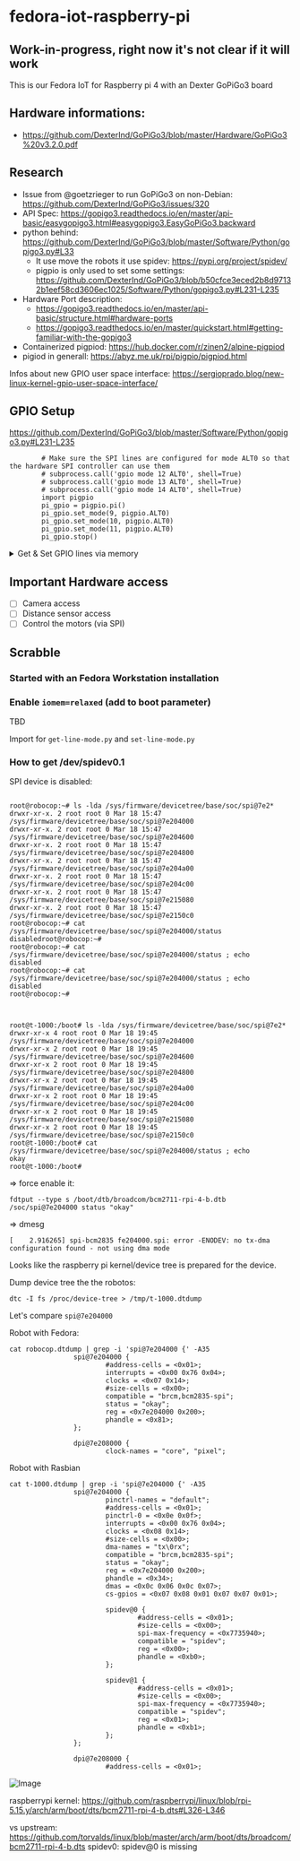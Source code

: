 # fedora-iot-raspberry-pi

## Work-in-progress, right now it's not clear if it will work

This is our Fedora IoT for Raspberry pi 4 with an Dexter GoPiGo3 board

## Hardware informations:

* https://github.com/DexterInd/GoPiGo3/blob/master/Hardware/GoPiGo3%20v3.2.0.pdf

## Research

- Issue from @goetzrieger to run GoPiGo3 on non-Debian: https://github.com/DexterInd/GoPiGo3/issues/320
- API Spec: https://gopigo3.readthedocs.io/en/master/api-basic/easygopigo3.html#easygopigo3.EasyGoPiGo3.backward
- python behind: https://github.com/DexterInd/GoPiGo3/blob/master/Software/Python/gopigo3.py#L33
  - It use move the robots it use spidev: https://pypi.org/project/spidev/
  - pigpio is only used to set some settings: https://github.com/DexterInd/GoPiGo3/blob/b50cfce3eced2b8d97132b1eef58cd3606ec1025/Software/Python/gopigo3.py#L231-L235
- Hardware Port description: 
   - https://gopigo3.readthedocs.io/en/master/api-basic/structure.html#hardware-ports 
   - https://gopigo3.readthedocs.io/en/master/quickstart.html#getting-familiar-with-the-gopigo3  
- Containerized pigpiod: https://hub.docker.com/r/zinen2/alpine-pigpiod
- pigiod in generall: https://abyz.me.uk/rpi/pigpio/pigpiod.html

Infos about new GPIO user space interface: https://sergioprado.blog/new-linux-kernel-gpio-user-space-interface/ 

## GPIO Setup

https://github.com/DexterInd/GoPiGo3/blob/master/Software/Python/gopigo3.py#L231-L235

```pythyon
        # Make sure the SPI lines are configured for mode ALT0 so that the hardware SPI controller can use them
        # subprocess.call('gpio mode 12 ALT0', shell=True)
        # subprocess.call('gpio mode 13 ALT0', shell=True)
        # subprocess.call('gpio mode 14 ALT0', shell=True)
        import pigpio
        pi_gpio = pigpio.pi()
        pi_gpio.set_mode(9, pigpio.ALT0)
        pi_gpio.set_mode(10, pigpio.ALT0)
        pi_gpio.set_mode(11, pigpio.ALT0)
        pi_gpio.stop()
```

<details>
<summary>Get & Set GPIO lines via memory</summary>

#### Robocop (Fedora)

```shell
./set-line-mode.py
GPIO 07 set to Output
GPIO 08 set to Output
GPIO 23 set to Output
GPIO 09 set to ALT0 (PWM0)
GPIO 10 set to ALT0 (PWM0)
GPIO 11 set to ALT0 (PWM0)
./get-line-mode.py
GPIO 00 Mode: Input
GPIO 01 Mode: Input
GPIO 02 Mode: Alt0
GPIO 03 Mode: Alt0
GPIO 04 Mode: Input
GPIO 05 Mode: Input
GPIO 06 Mode: Input
GPIO 07 Mode: Output
GPIO 08 Mode: Output
GPIO 09 Mode: Alt0
GPIO 10 Mode: Alt0
GPIO 11 Mode: Alt0
GPIO 12 Mode: Input
GPIO 13 Mode: Input
GPIO 14 Mode: Alt5
GPIO 15 Mode: Alt5
GPIO 16 Mode: Input
GPIO 17 Mode: Input
GPIO 18 Mode: Input
GPIO 19 Mode: Input
GPIO 20 Mode: Input
GPIO 21 Mode: Input
GPIO 22 Mode: Input
GPIO 23 Mode: Output
GPIO 24 Mode: Input
GPIO 25 Mode: Input
GPIO 26 Mode: Input
GPIO 27 Mode: Input
GPIO 28 Mode: Alt5
GPIO 29 Mode: Alt5
GPIO 30 Mode: Alt3
GPIO 31 Mode: Alt3
GPIO 32 Mode: Alt3
GPIO 33 Mode: Alt3
GPIO 34 Mode: Alt3
GPIO 35 Mode: Alt3
GPIO 36 Mode: Alt3
GPIO 37 Mode: Alt3
GPIO 38 Mode: Alt3
GPIO 39 Mode: Alt3
GPIO 40 Mode: Alt0
GPIO 41 Mode: Alt0
GPIO 42 Mode: Output
GPIO 43 Mode: Input
GPIO 44 Mode: Input
GPIO 45 Mode: Input
GPIO 46 Mode: Input
GPIO 47 Mode: Input
GPIO 48 Mode: Input
GPIO 49 Mode: Input
GPIO 50 Mode: Input
GPIO 51 Mode: Input
GPIO 52 Mode: Input
```

#### T-1000 (Rasbian)

```shell
root@t-1000:~/edgecontroller# python3 ./get-line-mode.py
GPIO 00 Mode: Input
GPIO 01 Mode: Input
GPIO 02 Mode: Alt0
GPIO 03 Mode: Alt0
GPIO 04 Mode: Input
GPIO 05 Mode: Input
GPIO 06 Mode: Input
GPIO 07 Mode: Output
GPIO 08 Mode: Output
GPIO 09 Mode: Alt0
GPIO 10 Mode: Alt0
GPIO 11 Mode: Alt0
GPIO 12 Mode: Input
GPIO 13 Mode: Input
GPIO 14 Mode: Alt5
GPIO 15 Mode: Alt5
GPIO 16 Mode: Input
GPIO 17 Mode: Input
GPIO 18 Mode: Input
GPIO 19 Mode: Input
GPIO 20 Mode: Input
GPIO 21 Mode: Input
GPIO 22 Mode: Input
GPIO 23 Mode: Output
GPIO 24 Mode: Input
GPIO 25 Mode: Input
GPIO 26 Mode: Input
GPIO 27 Mode: Input
GPIO 28 Mode: Alt5
GPIO 29 Mode: Alt5
GPIO 30 Mode: Alt3
GPIO 31 Mode: Alt3
GPIO 32 Mode: Alt3
GPIO 33 Mode: Alt3
GPIO 34 Mode: Alt3
GPIO 35 Mode: Alt3
GPIO 36 Mode: Alt3
GPIO 37 Mode: Alt3
GPIO 38 Mode: Alt3
GPIO 39 Mode: Alt3
GPIO 40 Mode: Alt0
GPIO 41 Mode: Alt0
GPIO 42 Mode: Output
GPIO 43 Mode: Input
GPIO 44 Mode: Input
GPIO 45 Mode: Input
GPIO 46 Mode: Input
GPIO 47 Mode: Input
GPIO 48 Mode: Input
GPIO 49 Mode: Input
GPIO 50 Mode: Input
GPIO 51 Mode: Input
GPIO 52 Mode: Input
```

</details>








## Important Hardware access

- [ ] Camera access
- [ ] Distance sensor access
- [ ] Control the motors (via SPI)

## Scrabble

### Started with an Fedora Workstation installation



### Enable `iomem=relaxed` (add to boot parameter)

TBD

Import for `get-line-mode.py` and `set-line-mode.py`

### How to get /dev/spidev0.1


SPI device is disabled:

```shell

root@robocop:~# ls -lda /sys/firmware/devicetree/base/soc/spi@7e2*
drwxr-xr-x. 2 root root 0 Mar 18 15:47 /sys/firmware/devicetree/base/soc/spi@7e204000
drwxr-xr-x. 2 root root 0 Mar 18 15:47 /sys/firmware/devicetree/base/soc/spi@7e204600
drwxr-xr-x. 2 root root 0 Mar 18 15:47 /sys/firmware/devicetree/base/soc/spi@7e204800
drwxr-xr-x. 2 root root 0 Mar 18 15:47 /sys/firmware/devicetree/base/soc/spi@7e204a00
drwxr-xr-x. 2 root root 0 Mar 18 15:47 /sys/firmware/devicetree/base/soc/spi@7e204c00
drwxr-xr-x. 2 root root 0 Mar 18 15:47 /sys/firmware/devicetree/base/soc/spi@7e215080
drwxr-xr-x. 2 root root 0 Mar 18 15:47 /sys/firmware/devicetree/base/soc/spi@7e2150c0
root@robocop:~# cat /sys/firmware/devicetree/base/soc/spi@7e204000/status
disabledroot@robocop:~#
root@robocop:~# cat /sys/firmware/devicetree/base/soc/spi@7e204000/status ; echo
disabled
root@robocop:~# cat /sys/firmware/devicetree/base/soc/spi@7e204000/status ; echo
disabled
root@robocop:~#



root@t-1000:/boot# ls -lda /sys/firmware/devicetree/base/soc/spi@7e2*
drwxr-xr-x 4 root root 0 Mar 18 19:45 /sys/firmware/devicetree/base/soc/spi@7e204000
drwxr-xr-x 2 root root 0 Mar 18 19:45 /sys/firmware/devicetree/base/soc/spi@7e204600
drwxr-xr-x 2 root root 0 Mar 18 19:45 /sys/firmware/devicetree/base/soc/spi@7e204800
drwxr-xr-x 2 root root 0 Mar 18 19:45 /sys/firmware/devicetree/base/soc/spi@7e204a00
drwxr-xr-x 2 root root 0 Mar 18 19:45 /sys/firmware/devicetree/base/soc/spi@7e204c00
drwxr-xr-x 2 root root 0 Mar 18 19:45 /sys/firmware/devicetree/base/soc/spi@7e215080
drwxr-xr-x 2 root root 0 Mar 18 19:45 /sys/firmware/devicetree/base/soc/spi@7e2150c0
root@t-1000:/boot# cat /sys/firmware/devicetree/base/soc/spi@7e204000/status ; echo
okay
root@t-1000:/boot#

```

=> force enable it:

```shell
fdtput --type s /boot/dtb/broadcom/bcm2711-rpi-4-b.dtb /soc/spi@7e204000 status "okay"
```

=> dmesg
```
[    2.916265] spi-bcm2835 fe204000.spi: error -ENODEV: no tx-dma configuration found - not using dma mode
```



Looks like the raspberry pi kernel/device tree is prepared for the device.

Dump device tree the the robotos:
```
dtc -I fs /proc/device-tree > /tmp/t-1000.dtdump
```

Let's compare `spi@7e204000`

Robot with Fedora:
```shell
cat robocop.dtdump | grep -i 'spi@7e204000 {' -A35
                spi@7e204000 {
                        #address-cells = <0x01>;
                        interrupts = <0x00 0x76 0x04>;
                        clocks = <0x07 0x14>;
                        #size-cells = <0x00>;
                        compatible = "brcm,bcm2835-spi";
                        status = "okay";
                        reg = <0x7e204000 0x200>;
                        phandle = <0x81>;
                };

                dpi@7e208000 {
                        clock-names = "core", "pixel";
```

Robot with Rasbian
```shell
cat t-1000.dtdump | grep -i 'spi@7e204000 {' -A35
                spi@7e204000 {
                        pinctrl-names = "default";
                        #address-cells = <0x01>;
                        pinctrl-0 = <0x0e 0x0f>;
                        interrupts = <0x00 0x76 0x04>;
                        clocks = <0x08 0x14>;
                        #size-cells = <0x00>;
                        dma-names = "tx\0rx";
                        compatible = "brcm,bcm2835-spi";
                        status = "okay";
                        reg = <0x7e204000 0x200>;
                        phandle = <0x34>;
                        dmas = <0x0c 0x06 0x0c 0x07>;
                        cs-gpios = <0x07 0x08 0x01 0x07 0x07 0x01>;

                        spidev@0 {
                                #address-cells = <0x01>;
                                #size-cells = <0x00>;
                                spi-max-frequency = <0x7735940>;
                                compatible = "spidev";
                                reg = <0x00>;
                                phandle = <0xb0>;
                        };

                        spidev@1 {
                                #address-cells = <0x01>;
                                #size-cells = <0x00>;
                                spi-max-frequency = <0x7735940>;
                                compatible = "spidev";
                                reg = <0x01>;
                                phandle = <0xb1>;
                        };
                };

                dpi@7e208000 {
                        #address-cells = <0x01>;

```

![Image](https://github.com/user-attachments/assets/718e305a-1606-4651-b761-f33e7396585f)

raspberrypi kernel: https://github.com/raspberrypi/linux/blob/rpi-5.15.y/arch/arm/boot/dts/bcm2711-rpi-4-b.dts#L326-L346

vs upstream: https://github.com/torvalds/linux/blob/master/arch/arm/boot/dts/broadcom/bcm2711-rpi-4-b.dts spidev0: spidev@0 is missing


